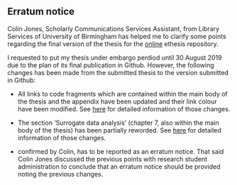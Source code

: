 Erratum notice
---

Colin Jones, Scholarly Communications Services Assistant, from Library Services of 
University of Birmingham has helped me to clarify some points
regarding the final version of the thesis for the 
[online](https://etheses.bham.ac.uk) ethesis repository.

I requested to put my thesis under embargo perdiod until 30 August 2019
due to the plan of its final publication in Github. However, 
the following changes has been made from the submitted thesis to the
version submitted in Github: 

* All links to code fragments which are contained within the main body of the thesis 
and the appendix have been updated and their link colour have been modified. 
See [here](
https://github.com/mxochicale-phd/thesis/commit/2e73527d3dc6d77dfd570912d33f50f5a6d0049b) for detailed information of those changes.

* The section ‘Surrogate data analysis’ (chapter 7, also within the main body of the thesis) has been partially reworded. 
See [here](https://github.com/mxochicale-phd/thesis/commit/c684a8953033bc59e41a8ce8216106434587ae20)  for detailed information of those changes.

* confirmed by Colin, has to be reported as
an erratum notice. That said Colin Jones discussed the previous points with research student 
administration to conclude that an erratum notice should be provided noting 
the previous changes. 
